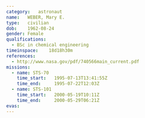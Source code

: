 ```yaml
---
category:	astronaut
name:	WEBER, Mary E.
type:	civilian
dob:	1962-08-24
gender:	Female
qualifications:
  - BSc in chemical engineering
timeinspace:	18d18h30m
references:
  - http://www.nasa.gov/pdf/740566main_current.pdf
missions:
  - name: STS-70
    time_start:   1995-07-13T13:41:55Z
    time_end:     1995-07-22T12:03Z
  - name: STS-101
    time_start:   2000-05-19T10:11Z
    time_end:     2000-05-29T06:21Z
evas:
---
```

